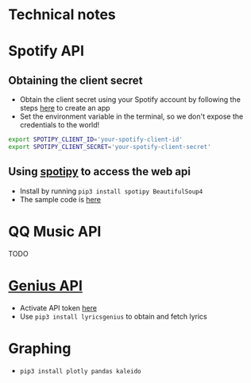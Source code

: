 # Technical notes

# Spotify API

## Obtaining the client secret

* Obtain the client secret using your Spotify account by following the steps [here](https://developer.spotify.com/documentation/general/guides/authorization/app-settings/) to create an app
* Set the environment variable in the terminal, so we don't expose the credentials to the world!
```bash
export SPOTIPY_CLIENT_ID='your-spotify-client-id'
export SPOTIPY_CLIENT_SECRET='your-spotify-client-secret'
```

## Using [spotipy](https://spotipy.readthedocs.io/en/2.19.0/#getting-started) to access the web api

* Install by running `pip3 install spotipy BeautifulSoup4`
* The sample code is [here](https://spotipy.readthedocs.io/en/2.19.0/#client-credentials-flow)

# QQ Music API

TODO

# [Genius API](https://towardsdatascience.com/become-a-lyrical-genius-4362e7710e43)

* Activate API token [here](https://docs.genius.com/#/getting-started-h1)
* Use `pip3 install lyricsgenius` to obtain and fetch lyrics
# Graphing

* `pip3 install plotly pandas kaleido`